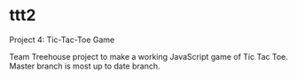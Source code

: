 # ttt2
Project 4: Tic-Tac-Toe Game


Team Treehouse project to make a working JavaScript game of Tic Tac Toe.
Master branch is most up to date branch.
